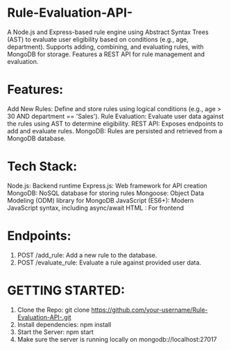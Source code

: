 # Rule-Evaluation-API-
A Node.js and Express-based rule engine using Abstract Syntax Trees (AST) to evaluate user eligibility based on conditions (e.g., age, department). Supports adding, combining, and evaluating rules, with MongoDB for storage. Features a REST API for rule management and evaluation.
# Features:
Add New Rules: Define and store rules using logical conditions (e.g., age > 30 AND department == 'Sales').
Rule Evaluation: Evaluate user data against the rules using AST to determine eligibility.
REST API: Exposes endpoints to add and evaluate rules.
MongoDB: Rules are persisted and retrieved from a MongoDB database.
# Tech Stack:
Node.js: Backend runtime
Express.js: Web framework for API creation
MongoDB: NoSQL database for storing rules
Mongoose: Object Data Modeling (ODM) library for MongoDB
JavaScript (ES6+): Modern JavaScript syntax, including async/await
HTML : For frontend
# Endpoints:
1. POST /add_rule: Add a new rule to the database.
2. POST /evaluate_rule: Evaluate a rule against provided user data.

# GETTING STARTED:
1. Clone the Repo:
git clone https://github.com/your-username/Rule-Evaluation-API-.git
2. Install dependencies:
   npm install
3. Start the Server:
   npm start
4. Make sure the server is running locally on mongodb://localhost:27017
